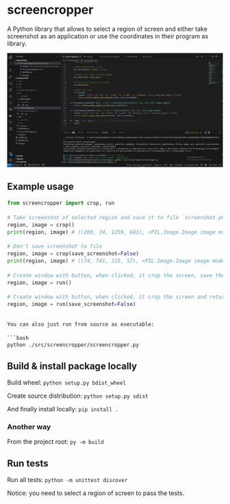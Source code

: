 # screencropper

A Python library that allows to select a region of screen and either take screenshot as an application or use the coordinates in their program as library.

![screencropper](README-assets/animation.gif)

## Example usage

```python
from screencropper import crop, run

# Take screenshot of selected region and save it to file `screenshot.png`
region, image = crop()
print(region, image) # ((269, 34, 1259, 681), <PIL.Image.Image image mode=RGB size=1259x681 at 0x16401357790>)

# Don't save screenshot to file
region, image = crop(save_screenshot=False)
print(region, image) # ((74, 741, 115, 57), <PIL.Image.Image image mode=RGB size=115x57 at 0x22D2E6D7810>)

# Create window with button, when clicked, it crop the screen, save the image, and return region and the image
region, image = run()

# Create window with button, when clicked, it crop the screen and return the region and image
region, image = run(save_screenshot=False)
```
```

You can also just run from source as executable:

```bash
python ./src/screencropper/screencropper.py
```

## Build & install package locally

Build wheel: `python setup.py bdist_wheel`

Create source distribution: `python setup.py sdist`

And finally install locally: `pip install .`

### Another way

From the project root: `py -m build`

## Run tests

Run all tests: `python -m unittest discover`

Notice: you need to select a region of screen to pass the tests.
